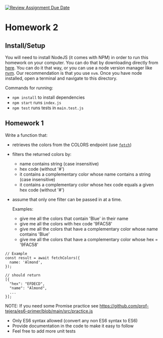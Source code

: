 [![Review Assignment Due Date](https://classroom.github.com/assets/deadline-readme-button-22041afd0340ce965d47ae6ef1cefeee28c7c493a6346c4f15d667ab976d596c.svg)](https://classroom.github.com/a/O1d7T365)
# Homework 2

## Install/Setup

You will need to install NodeJS (it comes with NPM) in order to run this homework on your computer. You can do that by downloading directly from [here](https://nodejs.org/en/download/prebuilt-installer/current). You can do it that way, or you can use a node version manager like [nvm](https://github.com/nvm-sh/nvm?tab=readme-ov-file#installing-and-updating). Our recommendation is that you use `nvm`. Once you have node installed, open a terminal and navigate to this directory. 

Commands for running:
- `npm install` to install dependencies
- `npm start` runs `index.js`
- `npm test` runs tests in `main.test.js`

## Homework 1

Write a function that:
- retrieves the colors from the COLORS endpoint (use [`fetch`](https://developer.mozilla.org/en-US/docs/Web/API/Fetch_API/Using_Fetch))
- filters the returned colors by:
  - name contains string (case insensitive)
  - hex code (without '#')
  - it contains a complementary color whose name contains a string (case insensitive)
  - it contains a complementary color whose hex code equals a given hex code (without '#')
- assume that only one filter can be passed in at a time.

  Examples:
  - give me all the colors that contain 'Blue' in their name
  - give me all the colors with hex code '9FAC58'
  - give me all the colors that have a complementary color whose name contains 'Blue'
  - give me all the colors that have a complementary color whose hex = '9FAC58'
 
```JS
// Example
const result = await fetchColors({
  name: 'Almond',
});

// should return 
[{
  "hex": "EFDECD",
  "name": "Almond",
  ...
}];
```

NOTE: If you need some Promise practice see https://github.com/prof-tejera/es6-primer/blob/main/src/practice.js

- Only ES6 syntax allowed (convert any non ES6 syntax to ES6)
- Provide documentation in the code to make it easy to follow
- Feel free to add more unit tests

